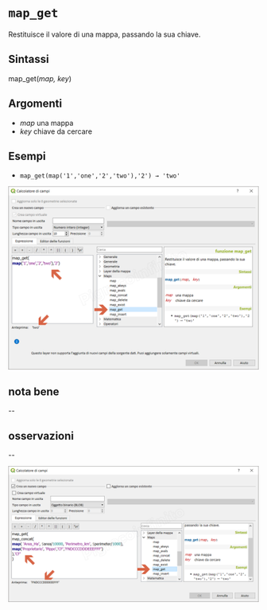 # `map_get`

Restituisce il valore di una mappa, passando la sua chiave.

## Sintassi

map_get(_map, key_)

## Argomenti

* _map_ una mappa
* _key_ chiave da cercare

## Esempi

* `map_get(map('1','one','2','two'),'2') → 'two'`

![](/img/maps/map_get/map_get1.png)

## nota bene

--

## osservazioni

--

![](/img/maps/map_get/map_get2.png)